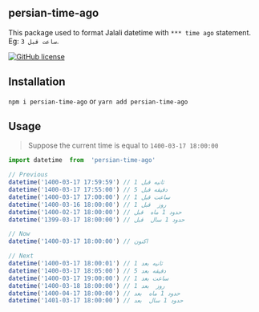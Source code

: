 ## persian-time-ago 
This package used to format Jalali datetime with `*** time ago` statement. Eg: `3 ساعت قبل`.

[![GitHub license](https://img.shields.io/badge/license-MIT-blue.svg)](https://github.com/realsaeedhassani/persian-time-ago/blob/main/LICENSE)

## Installation

```npm i persian-time-ago```
or
```yarn add persian-time-ago```

## Usage

> Suppose the current time is equal to `1400-03-17 18:00:00`

```js
import datetime  from  'persian-time-ago'

// Previous
datetime('1400-03-17 17:59:59') // 1 ثانیه قبل
datetime('1400-03-17 17:55:00') // 5 دقیقه قبل
datetime('1400-03-17 17:00:00') // 1 ساعت قبل
datetime('1400-03-16 18:00:00') // 1 روز  قبل
datetime('1400-02-17 18:00:00') // حدود 1 ماه  قبل
datetime('1399-03-17 18:00:00') // حدود 1 سال  قبل

// Now
datetime('1400-03-17 18:00:00') // اکنون

// Next
datetime('1400-03-17 18:00:01') // 1 ثانیه بعد
datetime('1400-03-17 18:05:00') // 5 دقیقه بعد
datetime('1400-03-17 19:00:00') // 1 ساعت بعد
datetime('1400-03-18 18:00:00') // 1 روز  بعد
datetime('1400-04-17 18:00:00') // حدود 1 ماه  بعد
datetime('1401-03-17 18:00:00') // حدود 1 سال  بعد
```
